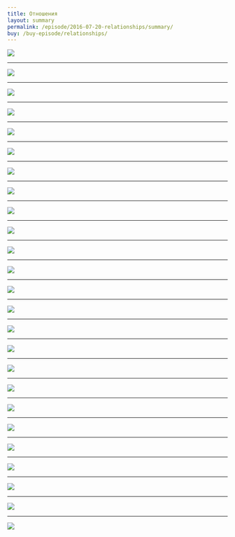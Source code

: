 ```yaml
---
title: Отношения
layout: summary
permalink: /episode/2016-07-20-relationships/summary/
buy: /buy-episode/relationships/
---
```



![](/episode/2016-07-20-relationships/images/04.jpg)

---

![](/episode/2016-07-20-relationships/images/05.jpg)

---

![](/episode/2016-07-20-relationships/images/06.jpg)

---

![](/episode/2016-07-20-relationships/images/08.jpg)

---

![](/episode/2016-07-20-relationships/images/09.jpg)

---

![](/episode/2016-07-20-relationships/images/10.jpg)

---

![](/episode/2016-07-20-relationships/images/11.jpg)

---

![](/episode/2016-07-20-relationships/images/12.jpg)

---

![](/episode/2016-07-20-relationships/images/13.jpg)

---

![](/episode/2016-07-20-relationships/images/14.jpg)

---

![](/episode/2016-07-20-relationships/images/15.jpg)

---

![](/episode/2016-07-20-relationships/images/16.jpg)

---

![](/episode/2016-07-20-relationships/images/17.jpg)

---

![](/episode/2016-07-20-relationships/images/18.jpg)

---

![](/episode/2016-07-20-relationships/images/19.jpg)

---

![](/episode/2016-07-20-relationships/images/20.jpg)

---

![](/episode/2016-07-20-relationships/images/21.jpg)

---

![](/episode/2016-07-20-relationships/images/22.jpg)

---

![](/episode/2016-07-20-relationships/images/23.jpg)

---

![](/episode/2016-07-20-relationships/images/24.jpg)

---

![](/episode/2016-07-20-relationships/images/25.jpg)

---

![](/episode/2016-07-20-relationships/images/26.jpg)

---

![](/episode/2016-07-20-relationships/images/27.jpg)

---

![](/episode/2016-07-20-relationships/images/28.jpg)

---

![](/episode/2016-07-20-relationships/images/29.jpg)
